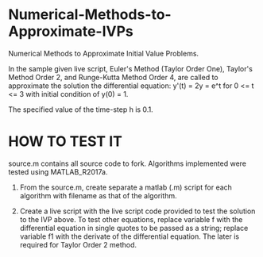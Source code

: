 # Numerical-Methods-to-Approximate-IVPs

Numerical Methods to Approximate Initial Value Problems. 

In the sample given live script, Euler's Method (Taylor Order One), Taylor's Method Order 2, and Runge-Kutta Method Order 4, are called to approximate the solution the differential equation:   y'(t) = 2y = e^t  for  0 <= t <= 3  with initial condition of y(0) = 1. 

The specified value of the time-step h is 0.1. 

# HOW TO TEST IT #
source.m contains all source code to fork. Algorithms implemented were tested using MATLAB_R2017a.

1) From the source.m, create separate a matlab (.m) script for each algorithm with filename as that of the algorithm.

2) Create a live script with the live script code provided to test the solution to the IVP above. To test other equations, replace
variable f with the differential equation in single quotes to be passed as a string; replace variable f1 with the derivate of the differential equation. The later is required for Taylor Order 2 method. 




